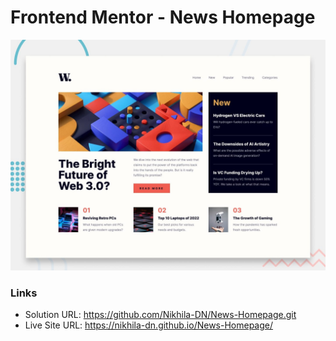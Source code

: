 # Frontend Mentor - News Homepage

![Design preview for the News Homepage coding challenge](./design/desktop-preview.jpg)

### Links

- Solution URL: https://github.com/Nikhila-DN/News-Homepage.git
- Live Site URL: https://nikhila-dn.github.io/News-Homepage/
